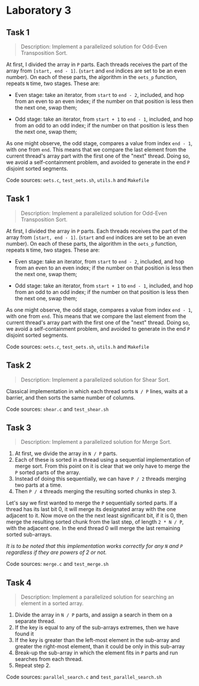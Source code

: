 # Laboratory 3

## Task 1

> Description: Implement a parallelized solution for Odd-Even Transposition
> Sort.

At first, I divided the array in `P` parts. Each threads receives the part of the array from `[start, end - 1]`. (`start` and `end` indices are set to be an even number).
On each of these parts, the algorithm in the `oets_p` function, repeats `N` time, two stages. These are:

- Even stage: take an iterator, from `start` to `end - 2`, included, and hop
    from an even to an even index; if the number on that position is less then
     the next one, swap them;

- Odd stage: take an iterator, from `start + 1` to `end - 1`, included, and hop
    from an odd to an odd index; if the number on that position is less then the next one,
     swap them;

As one might observe, the odd stage, compares a value from index `end - 1`,
with one from `end`. This means that we compare the last element from the 
current thread's array part with the first one of the "next" thread. Doing so,
we avoid a self-containment problem, and avoided to generate in the end `P`
disjoint sorted segments.

Code sources: `oets.c`, `test_oets.sh`, `utils.h` and `Makefile`

## Task 1

> Description: Implement a parallelized solution for Odd-Even Transposition
> Sort.

At first, I divided the array in `P` parts. Each threads receives the part of the array from `[start, end - 1]`. (`start` and `end` indices are set to be an even number).
On each of these parts, the algorithm in the `oets_p` function, repeats `N` time, two stages. These are:

- Even stage: take an iterator, from `start` to `end - 2`, included, and hop
    from an even to an even index; if the number on that position is less then
     the next one, swap them;

- Odd stage: take an iterator, from `start + 1` to `end - 1`, included, and hop
    from an odd to an odd index; if the number on that position is less then the next one,
     swap them;

As one might observe, the odd stage, compares a value from index `end - 1`,
with one from `end`. This means that we compare the last element from the 
current thread's array part with the first one of the "next" thread. Doing so,
we avoid a self-containment problem, and avoided to generate in the end `P`
disjoint sorted segments.

Code sources: `oets.c`, `test_oets.sh`, `utils.h` and `Makefile`

## Task 2

> Description: Implement a parallelized solution for Shear Sort.

Classical implementation in which each thread sorts `N / P` lines, waits at a barrier, and then sorts the same number of columns.

Code sources: `shear.c` and `test_shear.sh`

## Task 3

> Description: Implement a parallelized solution for Merge Sort.

1. At first, we divide the array in `N / P` parts.
2. Each of these is sorted in a thread using a sequential implementation of 
    merge sort. From this point on it is clear that we only have to merge the
    `P` sorted parts of the array.
3. Instead of doing this sequentially, we can have `P / 2` threads merging two
    parts at a time.
4. Then `P / 4` threads merging the resulting sorted chunks in step 3.

Let's say we first wanted to merge the `P` sequentially sorted parts. If a
thread has its last bit 0, it will merge its designated array with the one
adjacent to it.
Now move on the the next least significant bit, if it is 0, then merge the
resulting sorted chunk from the last step, of length `2 * N / P`, with the
adjacent one.
In the end thread 0 will merge the last remaining sorted sub-arrays.

*It is to be noted that this implementation works correctly for any `N` and `P` regardless if they are powers of 2 or not.*

Code sources: `merge.c` and `test_merge.sh`

## Task 4

> Description: Implement a parallelized solution for searching an element in a
> sorted array.

1. Divide the array in `N / P` parts, and assign a search in them on a separate
    thread.
2. If the key is equal to any of the sub-arrays extremes, then we have found it
3. If the key is greater than the left-most element in the sub-array and
    greater the right-most element, than it could be only in this sub-array
4. Break-up the sub-array in which the element fits in `P` parts and run
    searches from each thread.
5. Repeat step 2.

Code sources: `parallel_search.c` and `test_parallel_search.sh`
